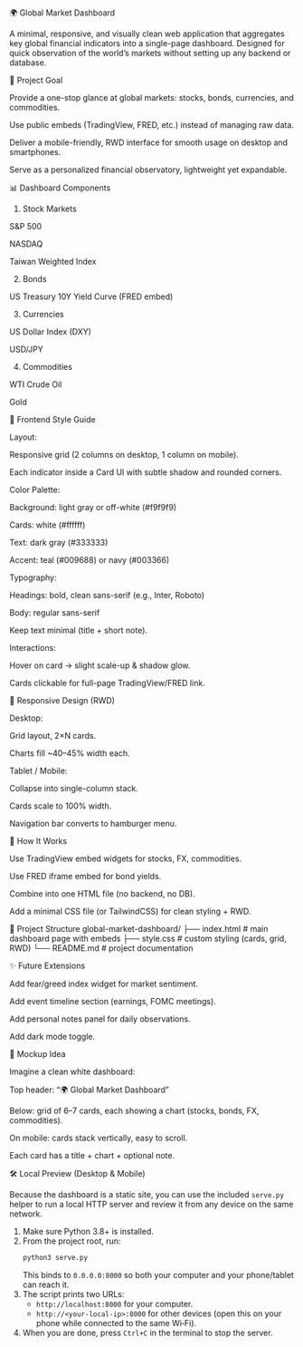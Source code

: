 🌍 Global Market Dashboard

A minimal, responsive, and visually clean web application that aggregates key global financial indicators into a single-page dashboard. Designed for quick observation of the world’s markets without setting up any backend or database.

🎯 Project Goal

Provide a one-stop glance at global markets: stocks, bonds, currencies, and commodities.

Use public embeds (TradingView, FRED, etc.) instead of managing raw data.

Deliver a mobile-friendly, RWD interface for smooth usage on desktop and smartphones.

Serve as a personalized financial observatory, lightweight yet expandable.

📊 Dashboard Components
1. Stock Markets

S&P 500

NASDAQ

Taiwan Weighted Index

2. Bonds

US Treasury 10Y Yield Curve (FRED embed)

3. Currencies

US Dollar Index (DXY)

USD/JPY

4. Commodities

WTI Crude Oil

Gold

🎨 Frontend Style Guide

Layout:

Responsive grid (2 columns on desktop, 1 column on mobile).

Each indicator inside a Card UI with subtle shadow and rounded corners.

Color Palette:

Background: light gray or off-white (#f9f9f9)

Cards: white (#ffffff)

Text: dark gray (#333333)

Accent: teal (#009688) or navy (#003366)

Typography:

Headings: bold, clean sans-serif (e.g., Inter, Roboto)

Body: regular sans-serif

Keep text minimal (title + short note).

Interactions:

Hover on card → slight scale-up & shadow glow.

Cards clickable for full-page TradingView/FRED link.

📱 Responsive Design (RWD)

Desktop:

Grid layout, 2×N cards.

Charts fill ~40–45% width each.

Tablet / Mobile:

Collapse into single-column stack.

Cards scale to 100% width.

Navigation bar converts to hamburger menu.

🚀 How It Works

Use TradingView embed widgets for stocks, FX, commodities.

Use FRED iframe embed for bond yields.

Combine into one HTML file (no backend, no DB).

Add a minimal CSS file (or TailwindCSS) for clean styling + RWD.

📂 Project Structure
global-market-dashboard/
├── index.html      # main dashboard page with embeds
├── style.css       # custom styling (cards, grid, RWD)
└── README.md       # project documentation

✨ Future Extensions

Add fear/greed index widget for market sentiment.

Add event timeline section (earnings, FOMC meetings).

Add personal notes panel for daily observations.

Add dark mode toggle.

📸 Mockup Idea

Imagine a clean white dashboard:

Top header: “🌍 Global Market Dashboard”

Below: grid of 6–7 cards, each showing a chart (stocks, bonds, FX, commodities).

On mobile: cards stack vertically, easy to scroll.

Each card has a title + chart + optional note.

🛠️ Local Preview (Desktop & Mobile)

Because the dashboard is a static site, you can use the included `serve.py` helper to run a local HTTP server and review it from any device on the same network.

1. Make sure Python 3.8+ is installed.
2. From the project root, run:
   ```bash
   python3 serve.py
   ```
   This binds to `0.0.0.0:8000` so both your computer and your phone/tablet can reach it.
3. The script prints two URLs:
   * `http://localhost:8000` for your computer.
   * `http://<your-local-ip>:8000` for other devices (open this on your phone while connected to the same Wi‑Fi).
4. When you are done, press `Ctrl+C` in the terminal to stop the server.
